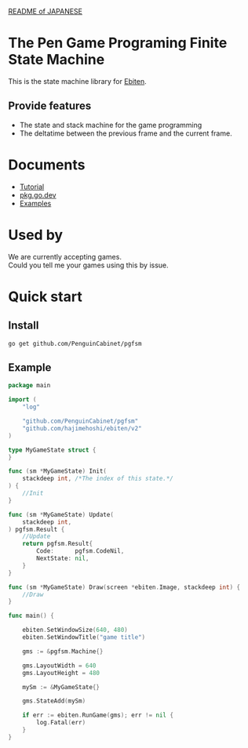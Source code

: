 [README of JAPANESE](./README.md)
# The Pen Game Programing Finite State Machine

This is the state machine library for [Ebiten](https://ebiten.org/).
## Provide features
* The state and stack machine for the game programming
* The deltatime between the previous frame and the current frame.

# Documents
* [Tutorial](doc/Tutorial_en.md) 
* [pkg.go.dev](https://pkg.go.dev/github.com/PenguinCabinet/pgfsm)
* [Examples](examples/)

# Used by

We are currently accepting games.   
Could you tell me your games using this by issue.

# Quick start

## Install
```shell
go get github.com/PenguinCabinet/pgfsm
```

## Example
```go
package main

import (
	"log"

	"github.com/PenguinCabinet/pgfsm"
	"github.com/hajimehoshi/ebiten/v2"
)

type MyGameState struct {
}

func (sm *MyGameState) Init(
	stackdeep int, /*The index of this state.*/
) {
	//Init
}

func (sm *MyGameState) Update(
	stackdeep int,
) pgfsm.Result {
	//Update
	return pgfsm.Result{
		Code:      pgfsm.CodeNil,
		NextState: nil,
	}
}

func (sm *MyGameState) Draw(screen *ebiten.Image, stackdeep int) {
	//Draw
}

func main() {

	ebiten.SetWindowSize(640, 480)
	ebiten.SetWindowTitle("game title")

	gms := &pgfsm.Machine{}

	gms.LayoutWidth = 640
	gms.LayoutHeight = 480

	mySm := &MyGameState{}

	gms.StateAdd(mySm)

	if err := ebiten.RunGame(gms); err != nil {
		log.Fatal(err)
	}
}
```
